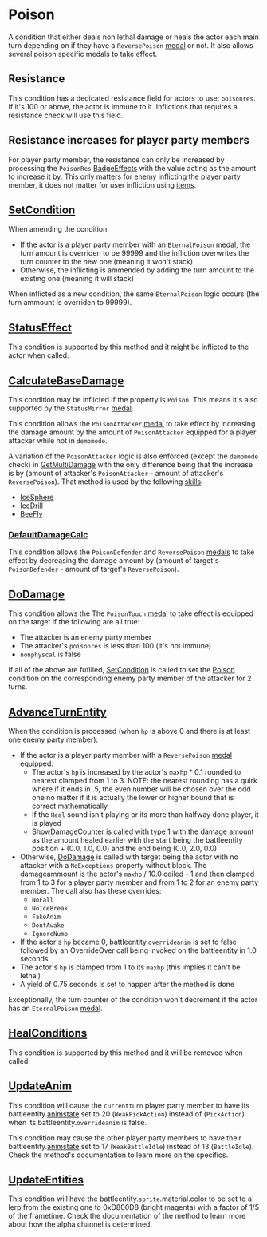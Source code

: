# Poison
A condition that either deals non lethal damage or heals the actor each main turn depending on if they have a `ReversePoison` [medal](../../../Enums%20and%20IDs/Medal.md) or not. It also allows several poison specific medals to take effect.

## Resistance
This condition has a dedicated resistance field for actors to use: `poisonres`. If it's 100 or above, the actor is immune to it. Inflictions that requires a resistance check will use this field.

## Resistance increases for player party members
For player party member, the resistance can only be increased by processing the `PoisonRes` [BadgeEffects](../../../TextAsset%20Data/Medals%20data.md#medal-effects) with the value acting as the amount to increase it by. This only matters for enemy inflicting the player party member, it does not matter for user infliction using [items](../../../Enums%20and%20IDs/Items.md).

## [SetCondition](../Conditions%20methods/SetCondition.md)
When amending the condition: 

- If the actor is a player party member with an `EternalPoison` [medal](../../../Enums%20and%20IDs/Medal.md), the turn amount is overriden to be 99999 and the infliction overwrites the turn counter to the new one (meaning it won't stack)
- Otherwise, the inflicting is ammended by adding the turn amount to the existing one (meaning it will stack)

When inflicted as a new condition, the same `EternalPoison` logic occurs (the turn ammount is overriden to 99999).

## [StatusEffect](../Conditions%20methods/StatusEffect.md)
This condition is supported by this method and it might be inflicted to the actor when called.

## [CalculateBaseDamage](../../Damage%20pipeline/CalculateBaseDamage.md)
This condition may be inflicted if the property is `Poison`. This means it's also supported by the `StatusMirror` [medal](../../../Enums%20and%20IDs/Medal.md).

This condition allows the `PoisonAttacker` [medal](../../../Enums%20and%20IDs/Medal.md) to take effect by increasing the damage amount by the amount of `PoisonAttacker` equipped for a player attacker while not in `demomode`. 

A variation of the `PoisonAttacker` logic is also enforced (except the `demomode` check) in [GetMultiDamage](../../Damage%20pipeline/GetMultiDamage.md) with the only difference being that the increase is by (amount of attacker's `PoisonAttacker` - amount of attacker's `ReversePoison`). That method is used by the following [skills](../../../Enums%20and%20IDs/Skills.md):

- [IceSphere](../../Player%20actions/Skills/IceSphere.md)
- [IceDrill](../../Player%20actions/Skills/IceDrill.md)
- [BeeFly](../../Player%20actions/Skills/BeeFly.md)

### [DefaultDamageCalc](../../Damage%20pipeline/CalculateBaseDamage.md#defaultdamagecalc)
This condition allows the `PoisonDefender` and `ReversePoison` [medals](../../../Enums%20and%20IDs/Medal.md) to take effect by decreasing the damage amount by (amount of target's `PoisonDefender` - amount of target's `ReversePoison`).

## [DoDamage](../../Damage%20pipeline/DoDamage.md)
This condition allows the The `PoisonTouch` [medal](../../../Enums%20and%20IDs/Medal.md) to take effect is equipped on the target if the following are all true:

- The attacker is an enemy party member
- The attacker's `poisonres` is less than 100 (it's not immune)
- `nonphyscal` is false

If all of the above are fufilled, [SetCondition](../Conditions%20methods/SetCondition.md) is called to set the [Poison](Poison.md) condition on the corresponding enemy party member of the attacker for 2 turns.

## [AdvanceTurnEntity](../../Battle%20flow/AdvanceTurnEntity.md)
When the condition is processed (when `hp` is above 0 and there is at least one enemy party member):

- If the actor is a player party member with a `ReversePoison` [medal](../../../Enums%20and%20IDs/Medal.md) equipped:
    - The actor's `hp` is increased by the actor's `maxhp` * 0.1 rounded to nearest clamped from 1 to 3. NOTE: the nearest rounding has a quirk where if it ends in .5, the even number will be chosen over the odd one no matter if it is actually the lower or higher bound that is correct mathematically
    - If the `Heal` sound isn't playing or its more than halfway done player, it is played
    - [ShowDamageCounter](../../Visual%20rendering/ShowDamageCounter.md) is called with type 1 with the damage amount as the amount healed earlier with the start being the battleentity position + (0.0, 1.0, 0.0) and the end being (0.0, 2.0, 0.0)
- Otherwise, [DoDamage](../../Damage%20pipeline/DoDamage.md) is called with target being the actor with no attacker with a `NoExceptions` property without block. The damageammount is the actor's `maxhp` / 10.0 ceiled - 1 and then clamped from 1 to 3 for a player party member and from 1 to 2 for an enemy party member. The call also has these overrides:
    - `NoFall`
	- `NoIceBreak`
	- `FakeAnim`
	- `DontAwake`
	- `IgnoreNumb`
- If the actor's `hp` became 0, battleentity.`overrideanim` is set to false followed by an OverrideOver call being invoked on the battleentity in 1.0 seconds
- The actor's `hp` is clamped from 1 to its `maxhp` (this implies it can't be lethal)
- A yield of 0.75 seconds is set to happen after the method is done

Exceptionally, the turn counter of the condition won't decrement if the actor has an `EternalPoison` [medal](../../../Enums%20and%20IDs/Medal.md).

## [HealConditions](../Conditions%20methods/HealConditions.md)
This condition is supported by this method and it will be removed when called.

## [UpdateAnim](../../Visual%20rendering/UpdateAnim.md)
This condition will cause the `currentturn` player party member to have its battleentity.[animstate](../../../Entities/EntityControl/Animations/animstate.md) set to 20 (`WeakPickAction`) instead of (`PickAction`) when its battleentity.`overrideanim` is false.

This condition may cause the other player party members to have their battleentity.[animstate](../../../Entities/EntityControl/Animations/animstate.md) set to 17 (`WeakBattleIdle`) instead of 13 (`BattleIdle`). Check the method's documentation to learn more on the specifics.

## [UpdateEntities](../../Visual%20rendering/UpdateEntities.md)
This condition will have the battleentity.`sprite`.material.color to be set to a lerp from the existing one to 0xD800D8 (bright magenta) with a factor of 1/5 of the frametime. Check the documentation of the method to learn more about how the alpha channel is determined.
